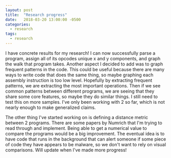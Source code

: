 ```yaml
---
layout: post
title:  "Research progress"
date:   2018-03-20 13:00:00 -0500
categories: 
  - research
tags: 
  - research
---
```


I have concrete results for my research! I can now successfully parse a program, assign all of its opcodes unique x and y components, and graph the walk that program takes. Another aspect I decided to add was to graph frequent patterns in the code. This could be useful because there are many ways to write code that does the same thing, so maybe graphing each assembly instruction is too low level. Hopefully by extracting frequent patterns, we are extracting the most important operations. Then if we see common patterns between different programs, we are seeing that they share some core features, so maybe they do similar things. I still need to test this on more samples. I've only been working with 2 so far, which is not nearly enough to make generalized claims.


The other thing I've started working on is defining a distance metric between 2 programs. There are some papers by Numrich that I'm trying to read through and implement. Being able to get a numerical value to compare the programs would be a big improvement. The eventual idea is to have code that runs in the background that can alert someone if some piece of code they have appears to be malware, so we don't want to rely on visual comparisons. Will update when I've made more progress!
